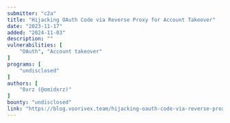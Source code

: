 ```yaml
---
submitter: "c2a"
title: "Hijacking OAuth Code via Reverse Proxy for Account Takeover"
date: "2023-11-17"
added: "2024-11-03"
description: ""
vulnerabilities: [
    "OAuth", "Account takeover"
]
programs: [
    "undisclosed"
]
authors: [
    "0xrz (@omidxrz)"
]
bounty: "undisclosed"
link: "https://blog.voorivex.team/hijacking-oauth-code-via-reverse-proxy-for-account-takeover"
---
```




